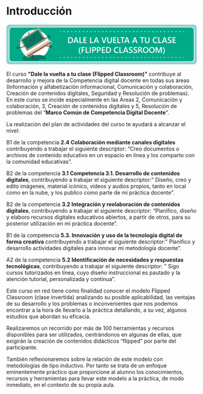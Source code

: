 # Introducción

![](img/Banner_Flipped_Classroom.png)

El curso **"Dale la vuelta a tu clase (Flipped Classroom)”** contribuye al desarrollo y mejora de la Competencia digital docente en todas sus áreas (Información y alfabetización informacional, Comunicación y colaboración, Creación de contenidos digitales, Seguridad y Resolución de problemas). En este curso se incide especialmente en las Áreas 2, Comunicación y colaboración, 3, Creación de contenidos digitales y 5, Resolución de problemas  del “**Marco Común de Competencia Digital Docente**”.

La realización del plan de actividades del curso te ayudará a alcanzar el nivel:

B1 de la competencia **2.4 Colaboración mediante canales digitales** contribuyendo a trabajar el siguiente descriptor: “Creo documentos o archivos de contenido educativo en un espacio en línea y los comparto con la comunidad educativas”.

B2 de la competencia **3.1 Competencia 3.1. Desarrollo de contenidos digitales**, contribuyendo a trabajar el siguiente descriptor:” Diseño, creo y edito imágenes, material icónico, vídeos y audios propios, tanto en local como en la nube, y los publico como parte de mi práctica docente”.

B2 de la competencia **3.2 Integración y reelaboración de contenidos digitales**, contribuyendo a trabajar el siguiente descriptor: “Planifico, diseño y elaboro recursos digitales educativos abiertos, a partir de otros, para su posterior utilización en mi práctica docente”.

B1 de la competencia **5.3. Innovación y uso de la tecnología digital de forma creativa**  contribuyendo a trabajar el siguiente descriptor:” Planifico y desarrollo actividades digitales para innovar mi metodología docente”.

A2 de la competencia **5.2 Identificación de necesidades y respuestas tecnológicas**, contribuyendo a trabajar el siguiente descriptor: " Sigo cursos tutorizados en línea, cuyo diseño instruccional es pautado y la atención tutorial, personalizada y continua”.

Este curso en red tiene como finalidad conocer el modelo Flipped Classroom (clase invertida) analizando su posible aplicabilidad, las ventajas de su desarrollo y los problemas o inconvenientes que nos podemos encontrar a la hora de llevarlo a la práctica detallando, a su vez, algunos estudios que abordan su eficacia.

Realizaremos un recorrido por más de 100 herramientas y recursos disponibles para ser utilizados, centrándonos en algunas de ellas, que exigirán la creación de contenidos didácticos “flipped” por parte del participante.

También reflexionaremos sobre la relación de este modelo con metodologías de tipo inductivo. Por tanto se trata de un enfoque eminentemente práctico que proporcione al alumno los conocimientos, recursos y herramientas para llevar este modelo a la práctica, de modo inmediato, en el contexto de su propia aula.